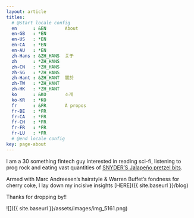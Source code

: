 ```yaml
---
layout: article
titles:
  # @start locale config
  en      : &EN       About
  en-GB   : *EN
  en-US   : *EN
  en-CA   : *EN
  en-AU   : *EN
  zh-Hans : &ZH_HANS  关于
  zh      : *ZH_HANS
  zh-CN   : *ZH_HANS
  zh-SG   : *ZH_HANS
  zh-Hant : &ZH_HANT  關於
  zh-TW   : *ZH_HANT
  zh-HK   : *ZH_HANT
  ko      : &KO       소개
  ko-KR   : *KO
  fr      : &FR       À propos
  fr-BE   : *FR
  fr-CA   : *FR
  fr-CH   : *FR
  fr-FR   : *FR
  fr-LU   : *FR
  # @end locale config
key: page-about
---
```




I am a 30 something fintech guy interested in reading sci-fi, listening to prog rock and eating vast quantities of [SNYDER’S Jalapeño pretzel bits](https://www.snydersofhanover.com/jalapeno-pieces/).

Armed with Marc Andreesen’s hairstyle & Warren Buffet’s fondness for cherry coke, I lay down my incisive insights [HERE]({{ site.baseurl }}/blog)

Thanks for dropping by!!

![]({{ site.baseurl }}/assets/images/img_5161.png)